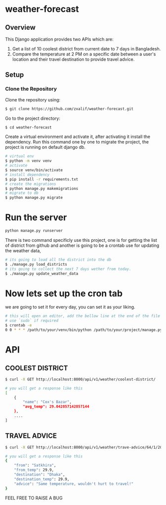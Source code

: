 # weather-forecast

## Overview

This Django application provides two APIs which are:
1. Get a list of 10 coolest district from current date to 7 days in Bangladesh.
2. Compare the temperature at 2 PM on a specific date between a user's location and their travel destination to provide travel advice.

## Setup

### Clone the Repository

Clone the repository using:

```bash
$ git clone https://github.com/zxalif/weather-forecast.git
```
Go to the project directory: 
```bash
$ cd weather-forecast
```
Create a virtual environment and activate it, after activating it install the dependency. Run this command one by one to migrate the project, the project is running on default django db. 
```bash
# virtual env
$ python -m venv venv
# activate 
$ source venv/bin/activate
# install dependency
$ pip install -r requirements.txt
# create the migrations
$ python manage.py makemigrations
# migrate to db 
$ python manage.py migrate
```

# Run the server
```bash
python manage.py runserver
```

There is two command specificly use this project, one is for getting the list of district from github and another is going to be a crontab use for updating the weather data, 
```bash
# its going to load all the district into the db
$ ./manage.py load_districts
# its going to collect the next 7 days wether from today.
$ ./manage.py update_weather_data
```

# Now lets set up the cron tab
we are going to set it for every day, you can set it as your liking. 
```bash
# this will open an editor, add the bellow line at the end of the file
# use `sudo` if required
$ crontab -e 
0 0 * * * /path/to/your/venv/bin/python /path/to/your/project/manage.py update_weather_data
```

# API
## COOLEST DISTRICT
```bash
$ curl -X GET http://localhost:8000/api/v1/weather/coolest-district/

# you will get a response like this
[
    {
        "name": "Cox's Bazar",
        "avg_temp": 29.042857142857144
    },
    ....
]
```
## TRAVEL ADVICE
```bash
$ curl -X GET http://localhost:8000/api/v1/weather/trave-advice/64/1/2024-08-08/

# you will get a response like this
{
    "from": "Satkhira",
    "from_temp": 29.9,
    "destination": "Dhaka",
    "destination_temp": 29.9,
    "advice": "Same temperature, wouldn't hurt to travel!"
}
```

FEEL FREE TO RAISE A BUG
